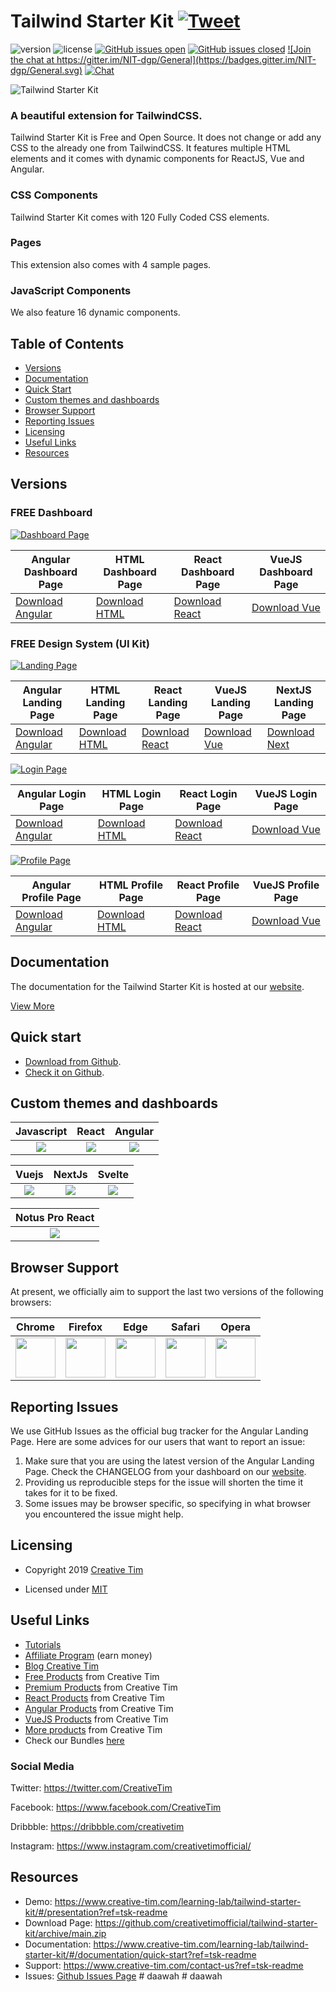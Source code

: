 # Tailwind Starter Kit <a href="https://twitter.com/intent/tweet?url=https%3A%2F%2Fwww.creative-tim.com%2Flearning-lab%2Ftailwindcss-starter-project%23%2Fpresentation&text=Tailwind%20Starter%20Kit%20by%20Creative%20Tim&original_referer=&via=Creative%20Tim&hashtags=creativetim" target="_blank">![Tweet](https://img.shields.io/twitter/url/http/shields.io.svg?style=social&logo=twitter)</a>

![version](https://img.shields.io/badge/version-1.1.0-blue.svg) ![license](https://img.shields.io/badge/license-MIT-blue.svg) <a href="https://github.com/creativetimofficial/tailwind-starter-kit/issues?q=is%3Aopen+is%3Aissue" target="_blank">![GitHub issues open](https://img.shields.io/github/issues/creativetimofficial/tailwind-starter-kit.svg)</a> <a href="https://github.com/creativetimofficial/tailwind-starter-kit/issues?q=is%3Aissue+is%3Aclosed" target="_blank">![GitHub issues closed](https://img.shields.io/github/issues-closed-raw/creativetimofficial/tailwind-starter-kit.svg)</a> <a href="https://gitter.im/creative-tim-general/Lobby" target="_blank">![Join the chat at https://gitter.im/NIT-dgp/General](https://badges.gitter.im/NIT-dgp/General.svg)</a> <a href="https://discord.gg/E4aHAQy" target="_blank">![Chat](https://img.shields.io/badge/chat-on%20discord-7289da.svg)</a>

![Tailwind Starter Kit](https://raw.githubusercontent.com/creativetimofficial/public-assets/master/creative-tim/opt_tsp_tailwindcss_thumbnail.jpg)

### A beautiful extension for TailwindCSS.

Tailwind Starter Kit is Free and Open Source. It does not change or add any CSS to the already one from TailwindCSS. It features multiple HTML elements and it comes with dynamic components for ReactJS, Vue and Angular.

### CSS Components

Tailwind Starter Kit comes with 120 Fully Coded CSS elements.

### Pages

This extension also comes with 4 sample pages.

### JavaScript Components

We also feature 16 dynamic components.


## Table of Contents

* [Versions](#versions)
* [Documentation](#documentation)
* [Quick Start](#quick-start)
* [Custom themes and dashboards](#custom-themes-and-dashboards)
* [Browser Support](#browser-support)
* [Reporting Issues](#reporting-issues)
* [Licensing](#licensing)
* [Useful Links](#useful-links)
* [Resources](#resources)

## Versions

### FREE Dashboard

<a href="https://www.creative-tim.com/learning-lab/tailwind-starter-kit/#/dashboard">![Dashboard Page](https://raw.githubusercontent.com/creativetimofficial/tailwind-starter-kit/main/images/dashboard.jpg)</a>

|Angular Dashboard Page|HTML Dashboard Page|React Dashboard Page|VueJS Dashboard Page|
| --- | --- | --- | --- |
| <a href="https://github.com/creativetimofficial/tailwind-starter-kit/tree/main/Dashboard%20Page/angular-dashboard-page" target="_blank">Download Angular</a>  | <a href="https://github.com/creativetimofficial/tailwind-starter-kit/tree/main/Dashboard%20Page/html-dashboard-page" target="_blank">Download HTML</a>  | <a href="https://github.com/creativetimofficial/tailwind-starter-kit/tree/main/Dashboard%20Page/react-dashboard-page" target="_blank">Download React</a>  | <a href="https://github.com/creativetimofficial/tailwind-starter-kit/tree/main/Dashboard%20Page/vuejs-dashboard-page" target="_blank">Download Vue</a>  |


### FREE Design System (UI Kit)

<a href="https://www.creative-tim.com/learning-lab/tailwind-starter-kit/#/landing">![Landing Page](https://raw.githubusercontent.com/creativetimofficial/tailwind-starter-kit/main/images/landing.jpg)</a>

|Angular Landing Page|HTML Landing Page|React Landing Page|VueJS Landing Page|NextJS Landing Page|
| --- | --- | --- | --- | --- |
| <a href="https://github.com/creativetimofficial/tailwind-starter-kit/tree/main/Landing%20Page/angular-landing-page" target="_blank">Download Angular</a> | <a href="https://github.com/creativetimofficial/tailwind-starter-kit/tree/main/Landing%20Page/html-landing-page" target="_blank">Download HTML</a> | <a href="https://github.com/creativetimofficial/tailwind-starter-kit/tree/main/Landing%20Page/react-landing-page" target="_blank">Download React</a> | <a href="https://github.com/creativetimofficial/tailwind-starter-kit/tree/main/Landing%20Page/vuejs-landing-page" target="_blank">Download Vue</a> | <a href="https://github.com/creativetimofficial/tailwind-starter-kit/tree/main/Landing%20Page/next-landing-page" target="_blank">Download Next</a> |


<a href="https://www.creative-tim.com/learning-lab/tailwind-starter-kit/#/login">![Login Page](https://raw.githubusercontent.com/creativetimofficial/tailwind-starter-kit/main/images/login.jpg)</a>

|Angular Login Page|HTML Login Page|React Login Page|VueJS Login Page|
| --- | --- | --- | --- |
| <a href="https://github.com/creativetimofficial/tailwind-starter-kit/tree/main/Login%20Page/angular-login-page" target="_blank">Download Angular</a> | <a href="https://github.com/creativetimofficial/tailwind-starter-kit/tree/main/Login%20Page/html-login-page" target="_blank">Download HTML</a> | <a href="https://github.com/creativetimofficial/tailwind-starter-kit/tree/main/Login%20Page/react-login-page" target="_blank">Download React</a> | <a href="https://github.com/creativetimofficial/tailwind-starter-kit/tree/main/Login%20Page/vuejs-login-page" target="_blank">Download Vue</a> |


<a href="https://www.creative-tim.com/learning-lab/tailwind-starter-kit/#/profile">![Profile Page](https://raw.githubusercontent.com/creativetimofficial/tailwind-starter-kit/main/images/profile.jpg)</a>

|Angular Profile Page|HTML Profile Page|React Profile Page|VueJS Profile Page|
| --- | --- | --- | --- |
| <a href="https://github.com/creativetimofficial/tailwind-starter-kit/tree/main/Profile%20Page/angular-profile-page" target="_blank">Download Angular</a> | <a href="https://github.com/creativetimofficial/tailwind-starter-kit/tree/main/Profile%20Page/html-profile-page" target="_blank">Download HTML</a> | <a href="https://github.com/creativetimofficial/tailwind-starter-kit/tree/main/Profile%20Page/react-profile-page" target="_blank">Download React</a> | <a href="https://github.com/creativetimofficial/tailwind-starter-kit/tree/main/Profile%20Page/vuejs-profile-page" target="_blank">Download Vue</a> |

## Documentation
The documentation for the Tailwind Starter Kit is hosted at our <a href="https://www.creative-tim.com/learning-lab/tailwind-starter-kit/#/documentation/quick-start?ref=tsk-readme" target="_blank">website</a>.

<a href="https://www.creative-tim.com/learning-lab/tailwind-starter-kit/#/presentation?ref=tsk-readme" target="_blank">View More</a>


## Quick start

- <a href="https://github.com/creativetimofficial/tailwind-starter-kit/archive/main.zip" target="_blank">Download from Github</a>.
- <a href="https://github.com/creativetimofficial/tailwind-starter-kit" target="_blank">Check it on Github</a>.

## Custom themes and dashboards
| Javascript | React | Angular |
|:---:|:---:|:---:|
| [<img src="https://s3.amazonaws.com/creativetim_bucket/products/392/thumb/opt_notus_js_thumbnail.jpg">](https://www.creative-tim.com/product/notus-js?ref=ctd-readme) | [<img src="https://s3.amazonaws.com/creativetim_bucket/products/394/thumb/opt_notus_react_thumbnail.jpg">](https://www.creative-tim.com/product/notus-react?ref=ctd-readme) | [<img src="https://s3.amazonaws.com/creativetim_bucket/products/391/thumb/opt_notus_angular_thumbnail.jpg">](https://www.creative-tim.com/product/notus-angular?ref=ctd-readme) |

| Vuejs | NextJs | Svelte |
|:---:|:---:|:---:|
| [<img src="https://s3.amazonaws.com/creativetim_bucket/products/396/thumb/opt_notus_vuejs_thumbnail.jpg">](https://www.creative-tim.com/product/vue-notus?ref=ctd-readme) | [<img src="https://s3.amazonaws.com/creativetim_bucket/products/393/thumb/opt_notus_nextjs_thumbnail.jpg">](https://www.creative-tim.com/product/notus-nextjs?ref=ctd-readme) | [<img src="https://s3.amazonaws.com/creativetim_bucket/products/395/thumb/opt_notus_svelte_thumbnail.jpg">](https://www.creative-tim.com/product/notus-svelte?ref=ctd-readme) |

| Notus Pro React | 
|:---:|
| [<img src="https://s3.amazonaws.com/creativetim_bucket/products/452/thumb/opt_np_react_thumbnail.jpg?1619006214">](https://www.creative-tim.com/product/notus-pro-react) | 

## Browser Support

At present, we officially aim to support the last two versions of the following browsers:

| Chrome | Firefox | Edge | Safari | Opera |
|:---:|:---:|:---:|:---:|:---:|
| <img src="https://github.com/creativetimofficial/public-assets/blob/master/logos/chrome-logo.png?raw=true" width="64" height="64"> | <img src="https://raw.githubusercontent.com/creativetimofficial/public-assets/master/logos/firefox-logo.png" width="64" height="64"> | <img src="https://raw.githubusercontent.com/creativetimofficial/public-assets/master/logos/edge-logo.png" width="64" height="64"> | <img src="https://raw.githubusercontent.com/creativetimofficial/public-assets/master/logos/safari-logo.png" width="64" height="64"> | <img src="https://raw.githubusercontent.com/creativetimofficial/public-assets/master/logos/opera-logo.png" width="64" height="64"> |

## Reporting Issues

We use GitHub Issues as the official bug tracker for the Angular Landing Page. Here are some advices for our users that want to report an issue:

1. Make sure that you are using the latest version of the Angular Landing Page. Check the CHANGELOG from your dashboard on our <a href="https://www.creative-tim.com/?ref=tsk-readme" target="_blank">website</a>.
2. Providing us reproducible steps for the issue will shorten the time it takes for it to be fixed.
3. Some issues may be browser specific, so specifying in what browser you encountered the issue might help.

## Licensing

- Copyright 2019 <a href="https://www.creative-tim.com/?ref=tsk-readme" target="_blank">Creative Tim</a>



- Licensed under <a href="https://github.com/creativetimofficial/tailwind-starter-kit/blob/main/LICENSE.md" target="_blank">MIT</a>

## Useful Links

- <a href="https://www.youtube.com/channel/UCVyTG4sCw-rOvB9oHkzZD1w" target="_blank">Tutorials</a>
- <a href="https://www.creative-tim.com/affiliates/new?ref=tsk-readme" target="_blank">Affiliate Program</a> (earn money)
- <a href="http://blog.creative-tim.com/?ref=tsk-readme" target="_blank">Blog Creative Tim</a>
- <a href="https://www.creative-tim.com/templates/free?ref=tsk-readme" target="_blank">Free Products</a> from Creative Tim
- <a href="https://www.creative-tim.com/templates/premium?ref=tsk-readme" target="_blank">Premium Products</a> from Creative Tim
- <a href="https://www.creative-tim.com/templates/react?ref=tsk-readme" target="_blank">React Products</a> from Creative Tim
- <a href="https://www.creative-tim.com/templates/angular?ref=tsk-readme" target="_blank">Angular Products</a> from Creative Tim
- <a href="https://www.creative-tim.com/templates/vuejs?ref=tsk-readme" target="_blank">VueJS Products</a> from Creative Tim
- <a href="https://www.creative-tim.com/templates?ref=tsk-readme" target="_blank">More products</a> from Creative Tim
- Check our Bundles <a href="https://www.creative-tim.com/bundles?ref=tsk-readme" target="_blank">here</a>

### Social Media

Twitter: <a href="https://twitter.com/CreativeTim" target="_blank">https://twitter.com/CreativeTim</a>

Facebook: <a href="https://www.facebook.com/CreativeTim" target="_blank">https://www.facebook.com/CreativeTim</a>

Dribbble: <a href="https://dribbble.com/creativetim" target="_blank">https://dribbble.com/creativetim</a>

Instagram: <a href="https://www.instagram.com/creativetimofficial/" target="_blank">https://www.instagram.com/creativetimofficial/</a>


## Resources
- Demo: <a href="https://www.creative-tim.com/learning-lab/tailwind-starter-kit/#/presentation?ref=tsk-readme" target="_blank">https://www.creative-tim.com/learning-lab/tailwind-starter-kit/#/presentation?ref=tsk-readme</a>
- Download Page: <a href="https://github.com/creativetimofficial/tailwind-starter-kit/archive/master.zip" target="_blank">https://github.com/creativetimofficial/tailwind-starter-kit/archive/main.zip</a>
- Documentation: <a href="https://www.creative-tim.com/learning-lab/tailwind-starter-kit/#/documentation/quick-start?ref=tsk-readme" target="_blank">https://www.creative-tim.com/learning-lab/tailwind-starter-kit/#/documentation/quick-start?ref=tsk-readme</a>
- Support: <a href="https://www.creative-tim.com/contact-us?ref=tsk-readme" target="_blank">https://www.creative-tim.com/contact-us?ref=tsk-readme</a>
- Issues: <a href="https://github.com/creativetimofficial/tailwind-starter-kit/issues" target="_blank">Github Issues Page</a>
#   d a a w a h  
 #   d a a w a h  
 